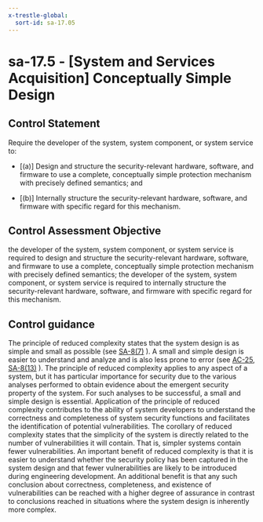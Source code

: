 ```yaml
---
x-trestle-global:
  sort-id: sa-17.05
---
```


# sa-17.5 - \[System and Services Acquisition\] Conceptually Simple Design

## Control Statement

Require the developer of the system, system component, or system service to:

- \[(a)\] Design and structure the security-relevant hardware, software, and firmware to use a complete, conceptually simple protection mechanism with precisely defined semantics; and

- \[(b)\] Internally structure the security-relevant hardware, software, and firmware with specific regard for this mechanism.

## Control Assessment Objective

the developer of the system, system component, or system service is required to design and structure the security-relevant hardware, software, and firmware to use a complete, conceptually simple protection mechanism with precisely defined semantics;
the developer of the system, system component, or system service is required to internally structure the security-relevant hardware, software, and firmware with specific regard for this mechanism.

## Control guidance

The principle of reduced complexity states that the system design is as simple and small as possible (see [SA-8(7)](#sa-8.7) ). A small and simple design is easier to understand and analyze and is also less prone to error (see [AC-25](#ac-25), [SA-8(13)](#sa-8.13) ). The principle of reduced complexity applies to any aspect of a system, but it has particular importance for security due to the various analyses performed to obtain evidence about the emergent security property of the system. For such analyses to be successful, a small and simple design is essential. Application of the principle of reduced complexity contributes to the ability of system developers to understand the correctness and completeness of system security functions and facilitates the identification of potential vulnerabilities. The corollary of reduced complexity states that the simplicity of the system is directly related to the number of vulnerabilities it will contain. That is, simpler systems contain fewer vulnerabilities. An important benefit of reduced complexity is that it is easier to understand whether the security policy has been captured in the system design and that fewer vulnerabilities are likely to be introduced during engineering development. An additional benefit is that any such conclusion about correctness, completeness, and existence of vulnerabilities can be reached with a higher degree of assurance in contrast to conclusions reached in situations where the system design is inherently more complex.
